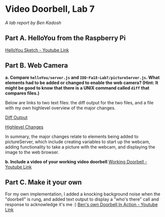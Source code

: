 # Video Doorbell, Lab 7

*A lab report by Ben Kadosh*


## Part A. HelloYou from the Raspberry Pi

[HelloYou Sketch - Youtube Link](https://www.youtube.com/watch?v=FlI-6Wrdn8Y&feature=youtu.be)


## Part B. Web Camera

**a. Compare `helloYou/server.js` and `IDD-Fa18-Lab7/pictureServer.js`. What elements had to be added or changed to enable the web camera? (Hint: It might be good to know that there is a UNIX command called `diff` that compares files.)**

Below are links to two text files: the diff output for the two files, and a file with my own highlevel overview of the major changes. 


[Diff Output](https://github.com/BenKadosh1/IDD-Fa19-Lab7/blob/master/Diff%20output.txt)

[Highlevel Changes](https://github.com/BenKadosh1/IDD-Fa19-Lab7/blob/master/Changes.txt)


In summary, the major changes relate to elements being added to pictureServer, which include creating variables to start up the webcam, adding functionality to take a picture with the webcam, and displaying the image to the web browser.

**b. Include a video of your working video doorbell**
[Working Doorbell - Youtube Link]()

## Part C. Make it your own

For my own implementation, I added a knocking background noise when the "doorbell" is rung, and added text output to display a "who's there" call and response to acknowledge it's me :)
[Ben's own Doorbell In Action - Youtube Link]()
